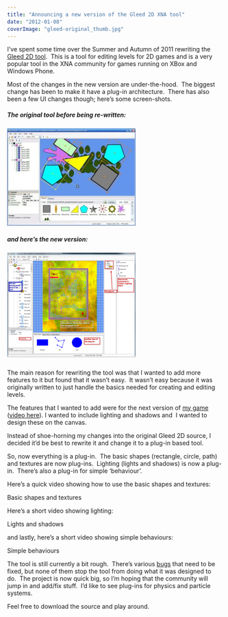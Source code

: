 ```yaml
---
title: "Announcing a new version of the Gleed 2D XNA tool"
date: "2012-01-08"
coverImage: "gleed-original_thumb.jpg"
---
```


I’ve spent some time over the Summer and Autumn of 2011 rewriting the [Gleed 2D tool](https://github.com/SteveDunn/Gleed2D/wiki).  This is a tool for editing levels for 2D games and is a very popular tool in the XNA community for games running on XBox and Windows Phone.

Most of the changes in the new version are under-the-hood.  The biggest change has been to make it have a plug-in architecture.  There has also been a few UI changes though; here’s some screen-shots.

##### The original tool before being re-written:

[![gleed-original](images/gleed-original_thumb-300x227.jpg "gleed-original")](/wp-content/uploads/2012/01/gleed-original_thumb.jpg)

##### and here’s the new version:

##### [![new-annotated](images/new-annotated_thumb-300x244.png "new-annotated")](/wp-content/uploads/2012/01/new-annotated_thumb.png)

The main reason for rewriting the tool was that I wanted to add more features to it but found that it wasn’t easy.  It wasn’t easy because it was originally written to just handle the basics needed for creating and editing levels.

The features that I wanted to add were for the next version of [my game](http://marketplace.xbox.com/en-US/Product/Crazy-Balloon-Lite/66acd000-77fe-1000-9115-d80258550914) ([video here](http://www.youtube.com/watch?v=-H3099NgokM)). I wanted to include lighting and shadows and  I wanted to design these on the canvas.

Instead of shoe-horning my changes into the original Gleed 2D source, I decided it’d be best to rewrite it and change it to a plug-in based tool.

So, now everything is a plug-in.  The basic shapes (rectangle, circle, path) and textures are now plug-ins.  Lighting (lights and shadows) is now a plug-in.  There’s also a plug-in for simple ‘behaviour’.

Here’s a quick video showing how to use the basic shapes and textures:

Basic shapes and textures

Here’s a short video showing lighting:

Lights and shadows

and lastly, here’s a short video showing simple behaviours:

Simple behaviours

The tool is still currently a bit rough.  There’s various [bugs](https://github.com/SteveDunn/Gleed2D/issues) that need to be fixed, but none of them stop the tool from doing what it was designed to do.  The project is now quick big, so I’m hoping that the community will jump in and add/fix stuff.  I’d like to see plug-ins for physics and particle systems.

Feel free to download the source and play around.

